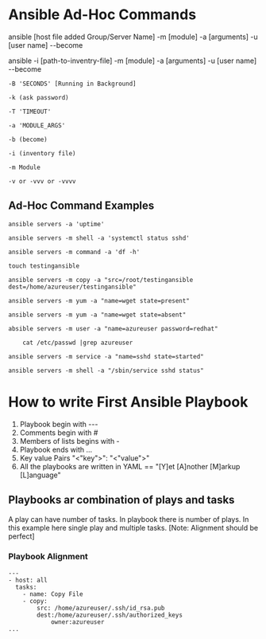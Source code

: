 # Ansible Ad-Hoc Commands

ansible [host file added Group/Server Name] -m [module] -a [arguments] -u [user name] --become

ansible -i [path-to-inventry-file] -m [module] -a [arguments] -u [user name] --become

    -B 'SECONDS' [Running in Background]

    -k (ask password)

    -T 'TIMEOUT'

    -a 'MODULE_ARGS'

    -b (become)

    -i (inventory file)

    -m Module

    -v or -vvv or -vvvv

## Ad-Hoc Command Examples
    ansible servers -a 'uptime'

    ansible servers -m shell -a 'systemctl status sshd'

    ansible servers -m command -a 'df -h'

    touch testingansible

    ansible servers -m copy -a "src=/root/testingansible dest=/home/azureuser/testingansible"

    ansible servers -m yum -a "name=wget state=present"

    ansible servers -m yum -a "name=wget state=absent"

    absible servers -m user -a "name=azureuser password=redhat"

        cat /etc/passwd |grep azureuser

    ansible servers -m service -a "name=sshd state=started"

    ansible servers -m shell -a "/sbin/service sshd status"

# How to write First Ansible Playbook 
1. Playbook begin with ---
2. Comments begin with #
3. Members of lists begins with -
4. Playbook ends with ...
5. Key value Pairs "<"key">": "<"value">"
6. All the playbooks are written in YAML == "[Y]et [A]nother [M]arkup [L]anguage"

## Playbooks ar combination of plays and tasks
A play can have number of tasks. In playbook there is number of plays. In this example here single play and multiple tasks. [Note: Alignment should be perfect]
### Playbook Alignment
```
---
- host: all
  tasks:
    - name: Copy File
    - copy:
        src: /home/azureuser/.ssh/id_rsa.pub
        dest:/home/azureuser/.ssh/authorized_keys
            owner:azureuser
...
```

